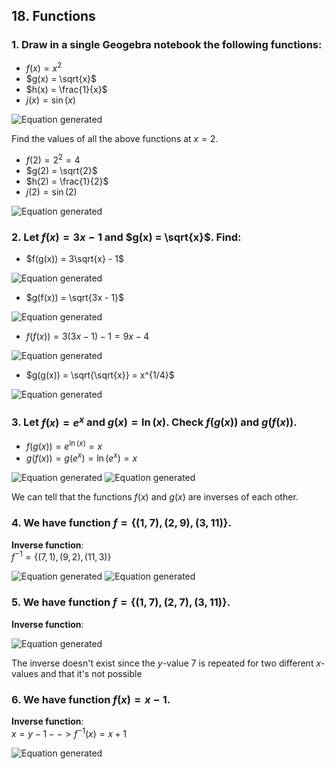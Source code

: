 ## 18. Functions

### 1. Draw in a single Geogebra notebook the following functions:
- $f(x) = x^2$
- $g(x) = \sqrt{x}$
- $h(x) = \frac{1}{x}$
- $j(x) = \sin(x)$

![Equation generated](Exercises_Mathematics/functionsGeogebra.png)

Find the values of all the above functions at $x = 2$.  

- $f(2) = 2^2 = 4$  
- $g(2) = \sqrt{2}$ 
- $h(2) = \frac{1}{2}$
- $j(2) = \sin(2)$ 

![Equation generated](Exercises_Mathematics/functionsSOLGeogebra.png)


### 2. Let $f(x) = 3x - 1$ and $g(x) = \sqrt{x}$. Find:
- $f(g(x)) = 3\sqrt{x} - 1$

![Equation generated](Exercises_Mathematics/functions18.2.1.png)

- $g(f(x)) = \sqrt{3x - 1}$

![Equation generated](Exercises_Mathematics/functions18.2.2.png)

- $f(f(x)) = 3(3x - 1) - 1 = 9x - 4$

![Equation generated](Exercises_Mathematics/functions18.2.3.png)

- $g(g(x)) = \sqrt{\sqrt{x}} = x^{1/4}$

![Equation generated](Exercises_Mathematics/functions18.2.4.png)


### 3. Let $f(x) = e^x$ and $g(x) = \ln(x)$. Check $f(g(x))$ and $g(f(x))$.

- $f(g(x)) = e^{\ln(x)} = x$
- $g(f(x)) = g(e^x) = \ln(e^x) = x$

![Equation generated](Exercises_Mathematics/functions18.3.1.png)
![Equation generated](Exercises_Mathematics/functions18.3.2.png)

We can tell that the functions $f(x)$ and $g(x)$ are inverses of each other.


### 4. We have function $f = \{(1,7), (2,9), (3,11)\}$.  
**Inverse function**:  
$f^{-1} = \{(7,1), (9,2), (11,3)\}$

![Equation generated](Exercises_Mathematics/function18.4.1.png)
![Equation generated](Exercises_Mathematics/function18.4.2.png)

### 5. We have function $f = \{(1,7), (2,7), (3,11)\}$.  
**Inverse function**: 

![Equation generated](Exercises_Mathematics/function18.5.1.png) 


The inverse doesn't exist since the $y$-value $7$ is repeated for two different $x$-values and that it's not possible

### 6. We have function $f(x) = x - 1$.  
**Inverse function**:  
$x = y - 1 --> f^{-1}(x) = x + 1$

![Equation generated](Exercises_Mathematics/functions.18.6.png)



